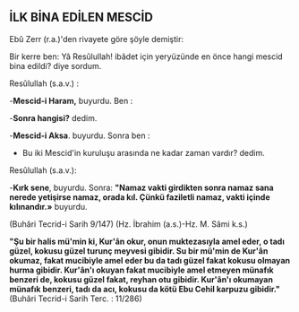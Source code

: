 ## İLK BİNA EDİLEN MESCİD

Ebû Zerr (r.a.)'den rivayete göre şöyle demiştir:

Bir kerre ben: Yâ Resûlullah! ibâdet için yeryüzünde en önce hangi mescid bina edildi? diye sordum.

Resûlullah (s.a.v.) :

-**Mescid-i Haram,** buyurdu. Ben :

-**Sonra hangisi?** dedim.

-**Mescid-i Aksa**. buyurdu. Sonra ben :

- Bu iki Mescid'in kuruluşu arasında ne kadar zaman vardır? dedim.

Resûlullah (s.a.v.):

-**Kırk sene**, buyurdu. Sonra: **"Namaz vak­ti girdikten sonra namaz sana nerede yetişirse namaz, orada kıl. Çünkü faziletli namaz, vakti içinde kılınandır.»** buyurdu.

(Buhâri Tecrid-i Sa­rih 9/147) (Hz. İbrahim (a.s.)-Hz. M. Sâmi k.s.)

**"Şu bir halis mü'min ki, Kur'ân okur, onun muktezasıyla amel eder, o tadı güzel, kokusu güzel turunç meyvesi gibidir. Su bir mü'min de Kur'ân okumaz, fakat mucibiyle amel eder bu da tadı güzel fakat kokusu olmayan hurma gibidir. Kur'ân'ı okuyan fakat mucibiyle amel etmeyen münafık benzeri de, kokusu güzel fakat, reyhan otu gibidir. Kur'ân'ı okumayan münafık benzeri, tadı da acı, kokusu da kötü Ebu Cehil karpuzu gibidir."**
(Buhâri Tecrid-i Sarih Terc. : 11/286)
